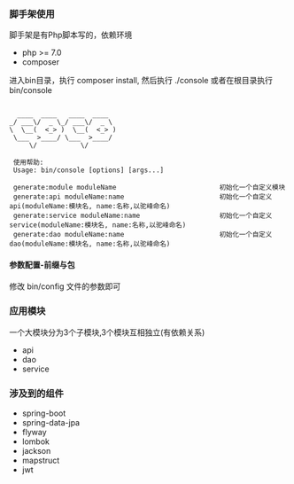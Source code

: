 
### 脚手架使用
脚手架是有Php脚本写的，依赖环境
- php >= 7.0
- composer

进入bin目录，执行 composer install, 然后执行 ./console 或者在根目录执行 bin/console

``` 
              
  ____  ____   ____  ____  
_/ ___\/  _ \_/ ___\/  _ \ 
\  \__(  <_> )  \__(  <_> )
 \___  >____/ \___  >____/ 
     \/           \/       

 使用帮助: 
 Usage: bin/console [options] [args...] 

 generate:module moduleName                          初始化一个自定义模块
 generate:api moduleName:name                        初始化一个自定义api(moduleName:模块名, name:名称,以驼峰命名)
 generate:service moduleName:name                    初始化一个自定义service(moduleName:模块名, name:名称,以驼峰命名)
 generate:dao moduleName:name                        初始化一个自定义dao(moduleName:模块名, name:名称,以驼峰命名)

```

#### 参数配置-前缀与包

修改 bin/config 文件的参数即可

### 应用模块

一个大模块分为3个子模块,3个模块互相独立(有依赖关系)
- api
- dao
- service

### 涉及到的组件

- spring-boot
- spring-data-jpa
- flyway
- lombok
- jackson
- mapstruct
- jwt
